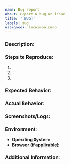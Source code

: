```yaml
---
name: Bug report
about: Report a bug or issue
title: '[BUG]'
labels: Bug
assignees: lucaimbalzano
---
```


### Description:

<!-- Detailed explanation of the problem -->

### Steps to Reproduce:

1.
2.
3.

### Expected Behavior:

<!-- What you expected to happen -->

### Actual Behavior:

<!-- What actually happened -->

### Screenshots/Logs:

<!-- If applicable, attach screenshots or logs to help explain the issue -->

### Environment:

- **Operating System:** <!-- e.g., Windows 10, macOS Catalina, Linux Ubuntu 20.04 -->
- **Browser (if applicable):** <!-- e.g., Chrome, Firefox, Safari -->

### Additional Information:

<!-- Any additional context or information about the issue -->
